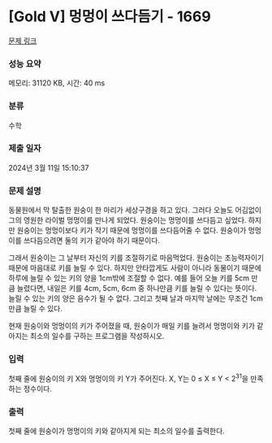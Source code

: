# [Gold V] 멍멍이 쓰다듬기 - 1669 

[문제 링크](https://www.acmicpc.net/problem/1669) 

### 성능 요약

메모리: 31120 KB, 시간: 40 ms

### 분류

수학

### 제출 일자

2024년 3월 11일 15:10:37

### 문제 설명

<p>동물원에서 막 탈출한 원숭이 한 마리가 세상구경을 하고 있다. 그러다 오늘도 어김없이 그의 영원한 라이벌 멍멍이를 만나게 되었다. 원숭이는 멍멍이를 쓰다듬고 싶었다. 하지만 원숭이는 멍멍이보다 키가 작기 때문에 멍멍이를 쓰다듬어줄 수 없다. 원숭이가 멍멍이를 쓰다듬으려면 둘의 키가 같아야 하기 때문이다.</p>

<p>그래서 원숭이는 그 날부터 자신의 키를 조절하기로 마음먹었다. 원숭이는 초능력자이기 때문에 마음대로 키를 늘릴 수 있다. 하지만 안타깝게도 사람이 아니라 동물이기 때문에 하루에 늘릴 수 있는 키의 양을 1cm밖에 조절할 수 없다. 예를 들어 오늘 키를 5cm 만큼 늘렸다면, 내일은 키를 4cm, 5cm, 6cm 중 하나만큼 키를 늘릴 수 있다는 뜻이다. 늘릴 수 있는 키의 양은 음수가 될 수 없다. 그리고 첫째 날과 마지막 날에는 무조건 1cm 만큼 늘릴 수 있다.</p>

<p>현재 원숭이와 멍멍이의 키가 주어졌을 때, 원숭이가 매일 키를 늘려서 멍멍이와 키가 같아지는 최소의 일수를 구하는 프로그램을 작성하시오.</p>

### 입력 

 <p>첫째 줄에 원숭이의 키 X와 멍멍이의 키 Y가 주어진다. X, Y는 0 ≤ X ≤ Y < 2<sup>31</sup>을 만족하는 정수이다.</p>

### 출력 

 <p>첫째 줄에 원숭이가 멍멍이의 키와 같아지게 되는 최소의 일수를 출력한다.</p>

